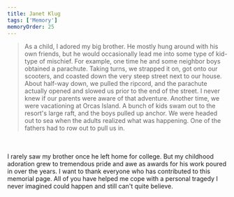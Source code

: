 ```yaml
---
title: Janet Klug
tags: ['Memory']
memoryOrder: 25
---
```


>As a child, I adored my big brother. He mostly hung around with his own friends, but he would occasionally lead me into some type of kid-type of mischief. For example, one time he and some neighbor boys obtained a parachute. Taking turns, we strapped it on, got onto our scooters, and coasted down the very steep street next to our house. About half-way down, we pulled the ripcord, and the parachute actually opened and slowed us prior to the end of the street. I never knew if our parents were aware of that adventure. Another time, we were vacationing at Orcas Island. A bunch of kids swam out to the resort's large raft, and the boys pulled up anchor. We were headed out to sea when the adults realized what was happening. One of the fathers had to row out to pull us in. <br /><br />I rarely saw my brother once he left home for college. But my childhood adoration grew to tremendous pride and awe as awards for his work poured in over the years. I want to thank everyone who has contributed to this memorial page. All of you have helped me cope with a personal tragedy I never imagined could happen and still can't quite believe.